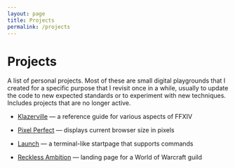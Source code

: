 ```yaml
---
layout: page
title: Projects
permalink: /projects
---
```


# Projects 

A list of personal projects. Most of these are small digital playgrounds that I created for a specific purpose that I revisit once in a while, usually to update the code to new expected standards or to experiment with new techniques. Includes projects that are no longer active.

- [Klazerville](https:://klazerville.com/) — a reference guide for various aspects of FFXIV

- [Pixel Perfect](https://github.com/haothitran/pixel-perfect) — displays current browser size in pixels
- [Launch](https://github.com/haothitran/launch) — a terminal-like startpage that supports commands
- [Reckless Ambition](https://reckless-ambition.com/) — landing page for a World of Warcraft guild
